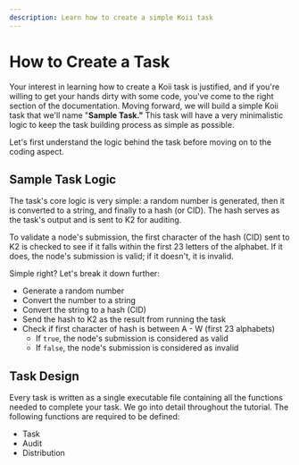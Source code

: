 ```yaml
---
description: Learn how to create a simple Koii task
---
```


# How to Create a Task

Your interest in learning how to create a Koii task is justified, and if you're willing to get your hands dirty with some code, you've come to the right section of the documentation. Moving forward, we will build a simple Koii task that we'll name "**Sample Task."** This task will have a very minimalistic logic to keep the task building process as simple as possible.

Let's first understand the logic behind the task before moving on to the coding aspect.

## **Sample Task Logic**

The task's core logic is very simple: a random number is generated, then it is converted to a string, and finally to a hash (or CID). The hash serves as the task's output and is sent to K2 for auditing.

To validate a node's submission, the first character of the hash (CID) sent to K2 is checked to see if it falls within the first 23 letters of the alphabet. If it does, the node's submission is valid; if it doesn't, it is invalid.

Simple right? Let's break it down further:

* Generate a random number
* Convert the number to a string
* Convert the string to a hash (CID)
* Send the hash to K2 as the result from running the task
* Check if first character of hash is between A - W (first 23 alphabets)
  * If `true`, the node's submission is considered as valid
  * If `false`, the node's submission is considered as invalid

## **Task Design**

Every task is written as a single executable file containing all the functions needed to complete your task. We go into detail throughout the tutorial. The following functions are required to be defined:

* Task
* Audit
* Distribution&#x20;

